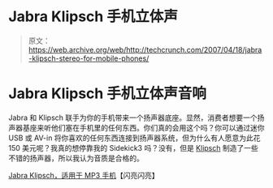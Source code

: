 # Jabra Klipsch 手机立体声

> 原文：<https://web.archive.org/web/http://techcrunch.com/2007/04/18/jabra-klipsch-stereo-for-mobile-phones/>

# Jabra Klipsch 手机立体声音响

Jabra 和 Klipsch 联手为你的手机带来一个扬声器底座。显然，消费者想要一个扬声器基座来听他们塞在手机里的任何东西。你们真的会用这个吗？你可以通过迷你 USB 或 AV-in 将你喜欢的任何东西连接到扬声器系统，但为什么有人愿意为此花 150 美元呢？我真的想停靠我的 Sidekick3 吗？没有，但是 [Klipsch](https://web.archive.org/web/20201022072815/https://crunchbase.com/organization/klipsch) 制造了一些不错的扬声器，所以我认为音质是合格的。

[Jabra Klipsch，适用于 MP3 手机](https://web.archive.org/web/20201022072815/http://www.shinyshiny.tv/2007/04/jabra_klipsch_f_1.html)【闪亮闪亮】